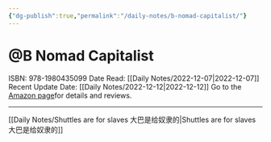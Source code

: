 ```yaml
---
{"dg-publish":true,"permalink":"/daily-notes/b-nomad-capitalist/"}
---
```



# @B Nomad Capitalist
ISBN: 978-1980435099
Date Read: [[Daily Notes/2022-12-07\|2022-12-07]]
Recent Update Date: [[Daily Notes/2022-12-12\|2022-12-12]]
Go to the  [Amazon page](https://www.amazon.co.uk/Nomad-Capitalist-Citizenship-Companies-Investments/dp/198043509X)for details and reviews.

---

[[Daily Notes/Shuttles are for slaves 大巴是给奴隶的\|Shuttles are for slaves 大巴是给奴隶的]]
